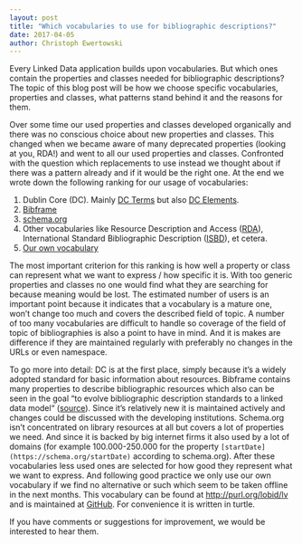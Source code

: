 ```yaml
---
layout: post
title: "Which vocabularies to use for bibliographic descriptions?"
date: 2017-04-05
author: Christoph Ewertowski
---
```


Every Linked Data application builds upon vocabularies. But which ones contain the properties and classes needed for bibliographic descriptions? The topic of this blog post will be how we choose specific vocabularies, properties and classes, what patterns stand behind it and the reasons for them.

Over some time our used properties and classes developed organically and there was no conscious choice about new properties and classes. This changed when we became aware of many deprecated properties (looking at you, RDA!) and went to all our used properties and classes. Confronted with the question which replacements to use instead we thought about if there was a pattern already and if it would be the right one. At the end we wrote down the following ranking for our usage of vocabularies:

1. Dublin Core (DC). Mainly [DC Terms](http://purl.org/dc/terms) but also [DC Elements](http://purl.org/dc/elements/1.1/).
2. [Bibframe](http://id.loc.gov/ontologies/bibframe.html)
3. [schema.org](http://schema.org/)
4. Other vocabularies like Resource Description and Access ([RDA](http://www.rdaregistry.info)), International Standard Bibliographic Description ([ISBD](http://iflastandards.info/ns/isbd/terms)), et cetera.
5. [Our own vocabulary](http://purl.org/lobid/lv)

The most important criterion for this ranking is how well a property or class can represent what we want to express / how specific it is. With too generic properties and classes no one would find what they are searching for because meaning would be lost. The estimated number of users is an important point because it indicates that a vocabulary is a mature one, won’t change too much and covers the described field of topic. A number of too many vocabularies are difficult to handle so coverage of the field of topic of bibliographies is also a point to have in mind. And it is makes are difference if they are maintained regularly with preferably no changes in the URLs or even namespace.  

To go more into detail: DC is at the first place, simply because it’s a widely adopted standard for basic information about resources. Bibframe contains many properties to describe bibliographic resources which also can be seen in the goal “to evolve bibliographic description standards to a linked data model“ ([source](http://www.loc.gov/bibframe/docs/bibframe2-model.html)). Since it’s relatively new it is maintained actively and changes could be discussed with the developing institutions. Schema.org isn’t concentrated on library resources at all but covers a lot of properties we need. And since it is backed by big internet firms it also used by a lot of domains (for example 100.000-250.000 for the property ```[startDate](https://schema.org/startDate)``` according to schema.org). After these vocabularies less used ones are selected for how good they represent what we want to express. And following good practice we only use our own vocabulary if we find no alternative or such which seem to be taken offline in the next months. This vocabulary can be found at http://purl.org/lobid/lv and is maintained at [GitHub](https://github.com/hbz/lobid-vocabs/blob/master/lobid-vocab.ttl). For convenience it is written in turtle.

If you have comments or suggestions for improvement, we would be interested to hear them. 
